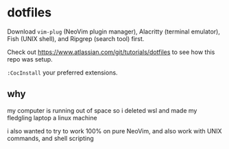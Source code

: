 # dotfiles

Download `vim-plug` (NeoVim plugin manager), Alacritty (terminal emulator), Fish (UNIX shell), and Ripgrep (search tool) first.

Check out https://www.atlassian.com/git/tutorials/dotfiles to see how this repo was setup.

`:CocInstall` your preferred extensions.

## why

my computer is running out of space so i deleted wsl and made my fledgling laptop a linux machine

i also wanted to try to work 100% on pure NeoVim, and also work with UNIX commands, and shell scripting
